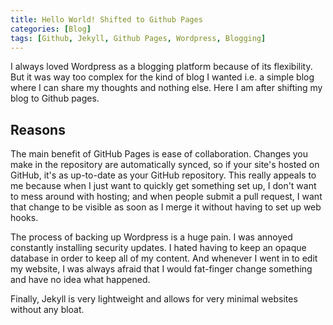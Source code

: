```yaml
---
title: Hello World! Shifted to Github Pages
categories: [Blog]
tags: [Github, Jekyll, Github Pages, Wordpress, Blogging]
---
```


I always loved Wordpress as a blogging platform because of its flexibility.
But it was way too complex for the kind of blog I wanted i.e. a simple blog where I can share my thoughts and nothing else.
Here I am after shifting my blog to Github pages.

## Reasons

The main benefit of GitHub Pages is ease of collaboration. Changes you make in the repository are automatically synced, so if your site's hosted on GitHub, it's as up-to-date as your GitHub repository. This really appeals to me because when I just want to quickly get something set up, I don't want to mess around with hosting; and when people submit a pull request, I want that change to be visible as soon as I merge it without having to set up web hooks.

The process of backing up Wordpress is a huge pain. I was annoyed constantly installing security updates. I hated having to keep an opaque database in order to keep all of my content. And whenever I went in to edit my website, I was always afraid that I would fat-finger change something and have no idea what happened.

Finally, Jekyll is very lightweight and allows for very minimal websites without any bloat.